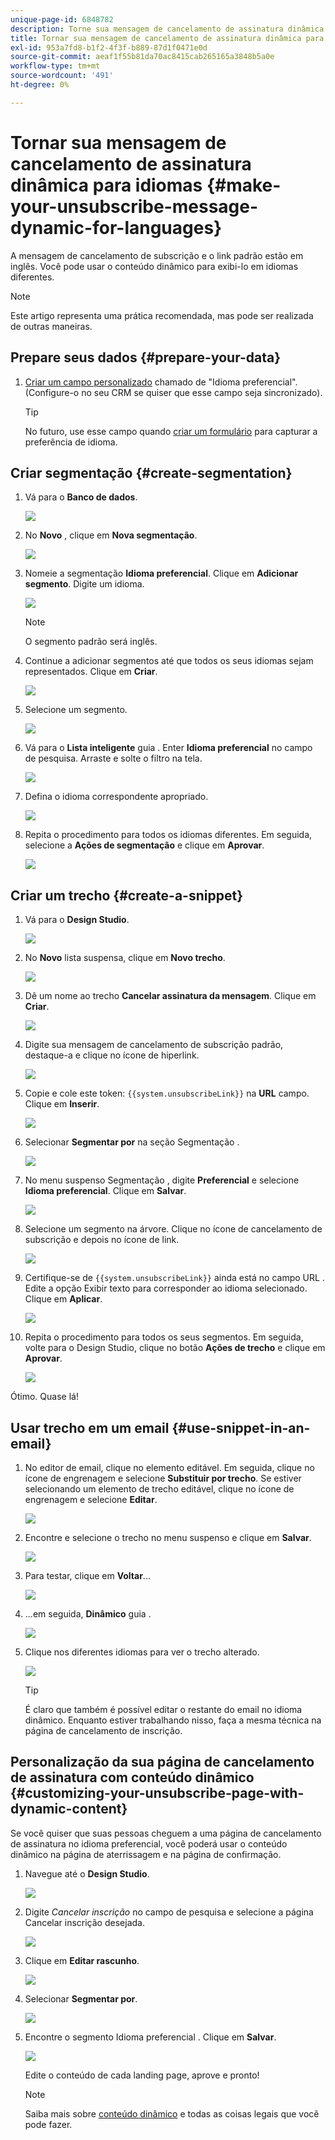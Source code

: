 ```yaml
---
unique-page-id: 6848782
description: Torne sua mensagem de cancelamento de assinatura dinâmica para idiomas - documentos do Marketo - documentação do produto
title: Tornar sua mensagem de cancelamento de assinatura dinâmica para idiomas
exl-id: 953a7fd8-b1f2-4f3f-b889-87d1f0471e0d
source-git-commit: aeaf1f55b81da70ac8415cab265165a3848b5a0e
workflow-type: tm+mt
source-wordcount: '491'
ht-degree: 0%

---
```


# Tornar sua mensagem de cancelamento de assinatura dinâmica para idiomas {#make-your-unsubscribe-message-dynamic-for-languages}

A mensagem de cancelamento de subscrição e o link padrão estão em inglês. Você pode usar o conteúdo dinâmico para exibi-lo em idiomas diferentes.

>[!NOTE]
>
>Este artigo representa uma prática recomendada, mas pode ser realizada de outras maneiras.

## Prepare seus dados {#prepare-your-data}

1. [Criar um campo personalizado](/help/marketo/product-docs/administration/field-management/create-a-custom-field-in-marketo.md) chamado de &quot;Idioma preferencial&quot;. (Configure-o no seu CRM se quiser que esse campo seja sincronizado).

   >[!TIP]
   >
   >No futuro, use esse campo quando [criar um formulário](/help/marketo/product-docs/demand-generation/forms/creating-a-form/create-a-form.md) para capturar a preferência de idioma.

## Criar segmentação {#create-segmentation}

1. Vá para o **Banco de dados**.

   ![](assets/make-your-unsubscribe-message-dynamic-for-languages-1.png)

1. No **Novo** , clique em **Nova segmentação**.

   ![](assets/make-your-unsubscribe-message-dynamic-for-languages-2.png)

1. Nomeie a segmentação **Idioma preferencial**. Clique em **Adicionar segmento**. Digite um idioma.

   ![](assets/make-your-unsubscribe-message-dynamic-for-languages-3.png)

   >[!NOTE]
   >
   >O segmento padrão será inglês.

1. Continue a adicionar segmentos até que todos os seus idiomas sejam representados. Clique em **Criar**.

   ![](assets/make-your-unsubscribe-message-dynamic-for-languages-4.png)

1. Selecione um segmento.

   ![](assets/make-your-unsubscribe-message-dynamic-for-languages-5.png)

1. Vá para o **Lista inteligente** guia . Enter **Idioma preferencial** no campo de pesquisa. Arraste e solte o filtro na tela.

   ![](assets/make-your-unsubscribe-message-dynamic-for-languages-6.png)

1. Defina o idioma correspondente apropriado.

   ![](assets/make-your-unsubscribe-message-dynamic-for-languages-7.png)

1. Repita o procedimento para todos os idiomas diferentes. Em seguida, selecione a **Ações de segmentação** e clique em **Aprovar**.

   ![](assets/make-your-unsubscribe-message-dynamic-for-languages-8.png)

## Criar um trecho {#create-a-snippet}

1. Vá para o **Design Studio**.

   ![](assets/make-your-unsubscribe-message-dynamic-for-languages-9.png)

1. No **Novo** lista suspensa, clique em **Novo trecho**.

   ![](assets/make-your-unsubscribe-message-dynamic-for-languages-10.png)

1. Dê um nome ao trecho **Cancelar assinatura da mensagem**. Clique em **Criar**.

   ![](assets/make-your-unsubscribe-message-dynamic-for-languages-11.png)

1. Digite sua mensagem de cancelamento de subscrição padrão, destaque-a e clique no ícone de hiperlink.

   ![](assets/make-your-unsubscribe-message-dynamic-for-languages-12.png)

1. Copie e cole este token: `{{system.unsubscribeLink}}` na **URL** campo. Clique em **Inserir**.

   ![](assets/make-your-unsubscribe-message-dynamic-for-languages-13.png)

1. Selecionar **Segmentar por** na seção Segmentação .

   ![](assets/make-your-unsubscribe-message-dynamic-for-languages-14.png)

1. No menu suspenso Segmentação , digite **Preferencial** e selecione **Idioma preferencial**. Clique em **Salvar**.

   ![](assets/make-your-unsubscribe-message-dynamic-for-languages-15.png)

1. Selecione um segmento na árvore. Clique no ícone de cancelamento de subscrição e depois no ícone de link.

   ![](assets/make-your-unsubscribe-message-dynamic-for-languages-16.png)

1. Certifique-se de `{{system.unsubscribeLink}}` ainda está no campo URL . Edite a opção Exibir texto para corresponder ao idioma selecionado. Clique em **Aplicar**.

   ![](assets/make-your-unsubscribe-message-dynamic-for-languages-17.png)

1. Repita o procedimento para todos os seus segmentos. Em seguida, volte para o Design Studio, clique no botão **Ações de trecho** e clique em **Aprovar**.

   ![](assets/make-your-unsubscribe-message-dynamic-for-languages-18.png)

Ótimo. Quase lá!

## Usar trecho em um email {#use-snippet-in-an-email}

1. No editor de email, clique no elemento editável. Em seguida, clique no ícone de engrenagem e selecione **Substituir por trecho**. Se estiver selecionando um elemento de trecho editável, clique no ícone de engrenagem e selecione **Editar**.

   ![](assets/make-your-unsubscribe-message-dynamic-for-languages-19.png)

1. Encontre e selecione o trecho no menu suspenso e clique em **Salvar**.

   ![](assets/make-your-unsubscribe-message-dynamic-for-languages-20.png)

1. Para testar, clique em **Voltar**...

   ![](assets/make-your-unsubscribe-message-dynamic-for-languages-21.png)

1. ...em seguida, **Dinâmico** guia .

   ![](assets/make-your-unsubscribe-message-dynamic-for-languages-22.png)

1. Clique nos diferentes idiomas para ver o trecho alterado.

   ![](assets/make-your-unsubscribe-message-dynamic-for-languages-23.png)

   >[!TIP]
   >
   >É claro que também é possível editar o restante do email no idioma dinâmico. Enquanto estiver trabalhando nisso, faça a mesma técnica na página de cancelamento de inscrição.

## Personalização da sua página de cancelamento de assinatura com conteúdo dinâmico {#customizing-your-unsubscribe-page-with-dynamic-content}

Se você quiser que suas pessoas cheguem a uma página de cancelamento de assinatura no idioma preferencial, você poderá usar o conteúdo dinâmico na página de aterrissagem e na página de confirmação.

1. Navegue até o **Design Studio**.

   ![](assets/make-your-unsubscribe-message-dynamic-for-languages-24.png)

1. Digite _Cancelar inscrição_ no campo de pesquisa e selecione a página Cancelar inscrição desejada.

   ![](assets/make-your-unsubscribe-message-dynamic-for-languages-25.png)

1. Clique em **Editar rascunho**.

   ![](assets/make-your-unsubscribe-message-dynamic-for-languages-26.png)

1. Selecionar **Segmentar por**.

   ![](assets/make-your-unsubscribe-message-dynamic-for-languages-27.png)

1. Encontre o segmento Idioma preferencial . Clique em **Salvar**.

   ![](assets/make-your-unsubscribe-message-dynamic-for-languages-28.png)

   Edite o conteúdo de cada landing page, aprove e pronto!

   >[!NOTE]
   >
   >Saiba mais sobre [conteúdo dinâmico](/help/marketo/product-docs/personalization/segmentation-and-snippets/segmentation/understanding-dynamic-content.md) e todas as coisas legais que você pode fazer.
